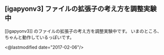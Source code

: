 ## [igapyonv3] ファイルの拡張子の考え方を調整実験中

[[igapyonv3]] のファイルの拡張子の考え方を調整実験中です。
いまのところ、ちゃんと動作しているっぽいです。

<@lastmodified date="2017-02-06"/>
